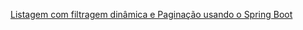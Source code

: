 [Listagem com filtragem dinâmica e Paginação usando o Spring Boot](https://maykonoliveira850.medium.com/listagem-com-filtragem-din%C3%A2mica-e-pagina%C3%A7%C3%A3o-usando-o-spring-boot-2b99dd1d7050)
